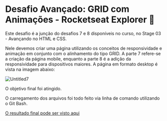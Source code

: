 # Desafio Avançado: GRID com Animações - Rocketseat Explorer :rocket:

Este desafio é a junção do desafios 7 e 8 disponíveis no curso, no Stage 03 - Avançando no HTML e CSS.

Nele devemos criar uma página utilizando os conceitos de responsividade e animação em conjunto com o alinhamento do tipo GRID. A parte 7 refere-se a criação da página mobile, enquanto a parte 8 é a adição da responsividade para dispositivos maiores. A página em formato desktop é vista na imagem abaixo:

![Untitled7](https://user-images.githubusercontent.com/106932234/177558775-0706db1e-6376-4ea8-9e53-4340b468b32c.png)

O objetivo final foi atingido.

O carregamento dos arquivos foi todo feito via linha de comando utilizando o Git Bash.

[O resultado final pode ser visto aqui](https://andreviapiana.github.io/space-cream/)
